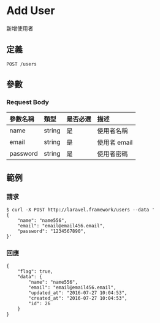 # Add User

新增使用者

## 定義

```
POST /users
```

## 參數

### Request Body

| 參數名稱 | 類型 | 是否必選 | 描述 |
| :--- | :--- | :--- | :--- |
| name | string | 是 | 使用者名稱 |
| email | string | 是 | 使用者 email |
| password | string | 是 | 使用者密碼 |

## 範例

### 請求

```
$ curl -X POST http://laravel.framework/users --data '
{
    "name": "name556",
    "email": "email@email456.email",
    "password": "1234567890",
}'
```

### 回應

```
{
    "flag": true,
    "data": {
        "name": "name556",
        "email": "email@email456.email",
        "updated_at": "2016-07-27 10:04:53",
        "created_at": "2016-07-27 10:04:53",
        "id": 26
    }
}
```


